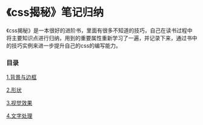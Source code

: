 # 《css揭秘》笔记归纳
《css揭秘》是一本很好的进阶书，里面有很多不知道的技巧，自己在读书过程中将主要知识点进行归纳，用到的重要属性重新学习了一遍，并记录下来，通过书中的技巧实例来进一步提升自己的css的编写能力。

### 目录
[1.背景与边框][1]

[2.形状][2]

[3.视觉效果][3]

[4.文字处理][4]


  [1]: https://github.com/xxxgitone/CSS_Skills/blob/master/css_secrets01_bg&border/bg&border.md
  [2]: https://github.com/xxxgitone/CSS_Skills/blob/master/css_secrets02_shape/shape.md
  [3]: https://github.com/xxxgitone/CSS_Skills/blob/master/css_secrets03_Visual%20Effects/visual-effects.md
  [4]: https://github.com/xxxgitone/CSS_Skills/blob/master/css_secrets04_Typography/typography.md